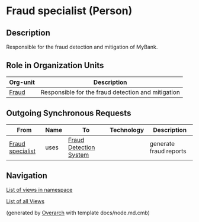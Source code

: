 
# Fraud specialist (Person)
## Description
Responsible for the fraud detection and mitigation of MyBank.


## Role in Organization Units
| Org-unit | Description |
|---|---|
| [Fraud](../../mybank/compliance/fraud-unit.md)| Responsible for the fraud detection and mitigation |
## Outgoing Synchronous Requests 
| From | Name | To | Technology | Description |
|---|---|---|---|---|
| [Fraud specialist](../../mybank/compliance/fraud-specialist.md) | uses | [Fraud Detection System](../../mybank/compliance/fraud-detection-system.md) |  | generate fraud reports |


## Navigation
[List of views in namespace](./views-in-namespace.md)

[List of all Views](../../views.md)


(generated by [Overarch](https://github.com/soulspace-org/overarch) with template docs/node.md.cmb)
